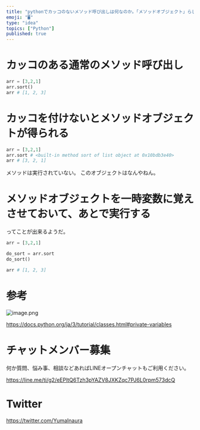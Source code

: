 ```yaml
---
title: "pythonでカッコのないメソッド呼び出しは何なのか。「メソッドオブジェクト」らしい。"
emoji: "🖥"
type: "idea"
topics: ["Python"]
published: true
---
```



# カッコのある通常のメソッド呼び出し

```py
arr = [3,2,1]
arr.sort()
arr # [1, 2, 3]
```

# カッコを付けないとメソッドオブジェクトが得られる

```py
arr = [3,2,1]
arr.sort # <built-in method sort of list object at 0x10bdb3e40>
arr # [3, 2, 1]
```

メソッドは実行されていない。
このオブジェクトはなんやねん。

# メソッドオブジェクトを一時変数に覚えさせておいて、あとで実行する

ってことが出来るようだ。

```py
arr = [3,2,1]

do_sort = arr.sort
do_sort()

arr # [1, 2, 3]
```

# 参考

![image.png](https://qiita-image-store.s3.ap-northeast-1.amazonaws.com/0/89618/dd7d6ec3-1fb3-6d2b-a71b-d97c5d63d1b6.png)

https://docs.python.org/ja/3/tutorial/classes.html#private-variables



# チャットメンバー募集


何か質問、悩み事、相談などあればLINEオープンチャットもご利用ください。

https://line.me/ti/g2/eEPltQ6Tzh3pYAZV8JXKZqc7PJ6L0rpm573dcQ


# Twitter

https://twitter.com/YumaInaura

